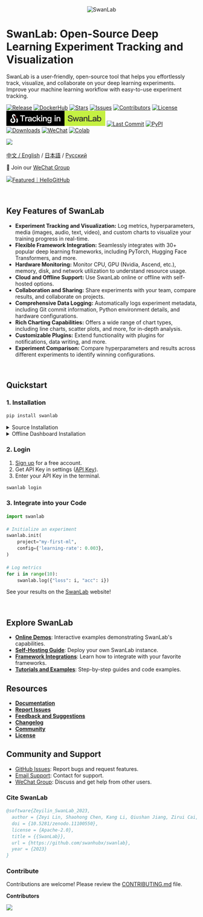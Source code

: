 <div align="center">

<picture>
  <source media="(prefers-color-scheme: dark)" srcset="readme_files/swanlab-logo-type2-dark.svg">
  <source media="(prefers-color-scheme: light)" srcset="readme_files/swanlab-logo-type2-light.svg">
  <img alt="SwanLab" src="readme_files/swanlab-logo-type2-light.svg" width="300" height="130">
</picture>

</div>

# SwanLab: Open-Source Deep Learning Experiment Tracking and Visualization

SwanLab is a user-friendly, open-source tool that helps you effortlessly track, visualize, and collaborate on your deep learning experiments.  Improve your machine learning workflow with easy-to-use experiment tracking.

[![Release](https://img.shields.io/github/v/release/swanhubx/swanlab?color=369eff&labelColor=black&logo=github&style=flat-square)](https://github.com/swanhubx/swanlab/releases)
[![DockerHub](https://img.shields.io/docker/v/swanlab/swanlab-next?color=369eff&label=docker&labelColor=black&logoColor=white&style=flat-square)](https://hub.docker.com/r/swanlab/swanlab-next/tags)
[![Stars](https://img.shields.io/github/stars/swanhubx/swanlab?labelColor&style=flat-square&color=ffcb47)](https://github.com/swanhubx/swanlab)
[![Issues](https://img.shields.io/github/issues/swanhubx/swanlab?labelColor=black&style=flat-square&color=ff80eb)](https://github.com/swanhubx/swanlab/issues)
[![Contributors](https://img.shields.io/github/contributors/swanhubx/swanlab?color=c4f042&labelColor=black&style=flat-square)](https://github.com/swanhubx/swanlab/graphs/contributors)
[![License](https://img.shields.io/badge/license-apache%202.0-white?labelColor=black&style=flat-square)](https://github.com/SwanHubX/SwanLab/blob/main/LICENSE)
[![Tracking with SwanLab](https://raw.githubusercontent.com/SwanHubX/assets/main/badge2.svg)](https://swanlab.cn)
[![Last Commit](https://img.shields.io/github/last-commit/swanhubx/swanlab?color=c4f042&labelColor=black&style=flat-square)](https://github.com/swanhubx/swanlab/commits/main)
[![PyPI](https://img.shields.io/pypi/v/swanlab?color=orange&labelColor=black&style=flat-square)](https://pypi.org/project/swanlab/)
[![Downloads](https://static.pepy.tech/badge/swanlab?labelColor=black&style=flat-square)](https://pepy.tech/project/swanlab)
[![WeChat](https://img.shields.io/badge/WeChat-微信-4cb55e?labelColor=black&style=flat-square)](https://docs.swanlab.cn/guide_cloud/community/online-support.html)
[![Colab](https://colab.research.google.com/assets/colab-badge.svg)](https://colab.research.google.com/drive/1RWsrY_1bS8ECzaHvYtLb_1eBkkdzekR3?usp=sharing)

![](readme_files/swanlab-overview.png)

[中文 / English](README_EN.md) / [日本語](README_JP.md) / [Русский](README_RU.md)

👋 Join our [WeChat Group](https://docs.swanlab.cn/zh/guide_cloud/community/online-support.html)

<a href="https://hellogithub.com/repository/b442a9fa270e4ccb8847c9ee3445e41b" target="_blank"><img src="https://abroad.hellogithub.com/v1/widgets/recommend.svg?rid=b442a9fa270e4ccb8847c9ee3445e41b&claim_uid=Oh5UaGjfrblg0yZ" alt="Featured｜HelloGitHub" style="width: 250px; height: 54px;" width="250" height="54" /></a>

<br/>

## Key Features of SwanLab

*   **Experiment Tracking and Visualization:** Log metrics, hyperparameters, media (images, audio, text, video), and custom charts to visualize your training progress in real-time.
*   **Flexible Framework Integration:**  Seamlessly integrates with 30+ popular deep learning frameworks, including PyTorch, Hugging Face Transformers, and more.
*   **Hardware Monitoring:**  Monitor CPU, GPU (Nvidia, Ascend, etc.), memory, disk, and network utilization to understand resource usage.
*   **Cloud and Offline Support:** Use SwanLab online or offline with self-hosted options.
*   **Collaboration and Sharing:** Share experiments with your team, compare results, and collaborate on projects.
*   **Comprehensive Data Logging:** Automatically logs experiment metadata, including Git commit information, Python environment details, and hardware configurations.
*   **Rich Charting Capabilities:** Offers a wide range of chart types, including line charts, scatter plots, and more, for in-depth analysis.
*   **Customizable Plugins:**  Extend functionality with plugins for notifications, data writing, and more.
*   **Experiment Comparison:**  Compare hyperparameters and results across different experiments to identify winning configurations.

<br/>

## Quickstart

### 1. Installation

```bash
pip install swanlab
```

<details><summary>Source Installation</summary>

```bash
git clone https://github.com/SwanHubX/SwanLab.git
pip install -e .
```

</details>

<details><summary>Offline Dashboard Installation</summary>

```bash
pip install 'swanlab[dashboard]'
```

</details>

### 2. Login

1.  [Sign up](https://swanlab.cn) for a free account.
2.  Get API Key in settings ([API Key](https://swanlab.cn/settings)).
3.  Enter your API Key in the terminal.

```bash
swanlab login
```

### 3. Integrate into your Code

```python
import swanlab

# Initialize an experiment
swanlab.init(
    project="my-first-ml",
    config={'learning-rate': 0.003},
)

# Log metrics
for i in range(10):
    swanlab.log({"loss": i, "acc": i})
```

See your results on the [SwanLab](https://swanlab.cn) website!

<br/>

## Explore SwanLab

*   [**Online Demos**](https://docs.swanlab.cn/zh/examples/mnist.html):  Interactive examples demonstrating SwanLab's capabilities.
*   [**Self-Hosting Guide**](https://docs.swanlab.cn/guide_cloud/self_host/docker-deploy.html): Deploy your own SwanLab instance.
*   [**Framework Integrations**](https://docs.swanlab.cn/guide_cloud/integration/):  Learn how to integrate with your favorite frameworks.
*   [**Tutorials and Examples**](https://docs.swanlab.cn/zh/examples/):  Step-by-step guides and code examples.

## Resources

*   [**Documentation**](https://docs.swanlab.cn)
*   [**Report Issues**](https://github.com/swanhubx/swanlab/issues)
*   [**Feedback and Suggestions**](https://geektechstudio.feishu.cn/share/base/form/shrcnyBlK8OMD0eweoFcc2SvWKc)
*   [**Changelog**](https://docs.swanlab.cn/zh/guide_cloud/general/changelog.html)
*   [**Community**](https://docs.swanlab.cn/zh/guide_cloud/community/online-support.html)
*   [**License**](https://github.com/SwanHubX/SwanLab/blob/main/LICENSE)

## Community and Support

*   [GitHub Issues](https://github.com/SwanHubX/SwanLab/issues): Report bugs and request features.
*   [Email Support](zeyi.lin@swanhub.co): Contact for support.
*   [WeChat Group](https://docs.swanlab.cn/guide_cloud/community/online-support.html): Discuss and get help from other users.

### Cite SwanLab

```bibtex
@software{Zeyilin_SwanLab_2023,
  author = {Zeyi Lin, Shaohong Chen, Kang Li, Qiushan Jiang, Zirui Cai,  Kaifang Ji and {The SwanLab team}},
  doi = {10.5281/zenodo.11100550},
  license = {Apache-2.0},
  title = {{SwanLab}},
  url = {https://github.com/swanhubx/swanlab},
  year = {2023}
}
```

### Contribute

Contributions are welcome!  Please review the [CONTRIBUTING.md](CONTRIBUTING.md) file.

**Contributors**

<a href="https://github.com/swanhubx/swanlab/graphs/contributors">
  <img src="https://contrib.rocks/image?repo=swanhubx/swanlab" />
</a>